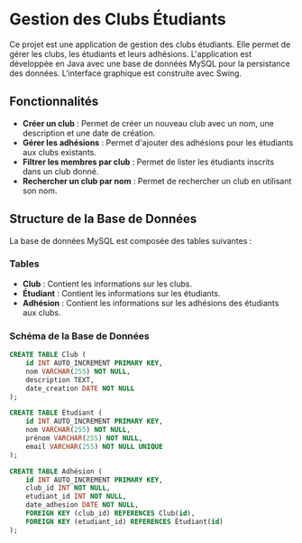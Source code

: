 # Gestion des Clubs Étudiants

Ce projet est une application de gestion des clubs étudiants. Elle permet de gérer les clubs, les étudiants et leurs adhésions. L'application est développée en Java avec une base de données MySQL pour la persistance des données. L'interface graphique est construite avec Swing.

## Fonctionnalités

- **Créer un club** : Permet de créer un nouveau club avec un nom, une description et une date de création.
- **Gérer les adhésions** : Permet d'ajouter des adhésions pour les étudiants aux clubs existants.
- **Filtrer les membres par club** : Permet de lister les étudiants inscrits dans un club donné.
- **Rechercher un club par nom** : Permet de rechercher un club en utilisant son nom.

## Structure de la Base de Données

La base de données MySQL est composée des tables suivantes :

### Tables

- **Club** : Contient les informations sur les clubs.
- **Étudiant** : Contient les informations sur les étudiants.
- **Adhésion** : Contient les informations sur les adhésions des étudiants aux clubs.

### Schéma de la Base de Données

```sql
CREATE TABLE Club (
    id INT AUTO_INCREMENT PRIMARY KEY,
    nom VARCHAR(255) NOT NULL,
    description TEXT,
    date_creation DATE NOT NULL
);

CREATE TABLE Étudiant (
    id INT AUTO_INCREMENT PRIMARY KEY,
    nom VARCHAR(255) NOT NULL,
    prénom VARCHAR(255) NOT NULL,
    email VARCHAR(255) NOT NULL UNIQUE
);

CREATE TABLE Adhésion (
    id INT AUTO_INCREMENT PRIMARY KEY,
    club_id INT NOT NULL,
    etudiant_id INT NOT NULL,
    date_adhesion DATE NOT NULL,
    FOREIGN KEY (club_id) REFERENCES Club(id),
    FOREIGN KEY (etudiant_id) REFERENCES Étudiant(id)
);
